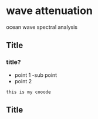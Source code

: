 # wave attenuation
ocean wave spectral analysis 
## Title
### title?
- point 1
  -sub point
- point 2

```
this is my cooode
```

## Title
